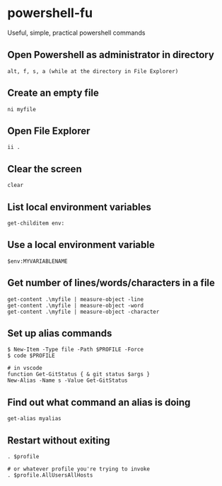 # powershell-fu
Useful, simple, practical powershell commands

## Open Powershell as administrator in directory
```
alt, f, s, a (while at the directory in File Explorer)
```

## Create an empty file
```
ni myfile
```

## Open File Explorer
```
ii .
```

## Clear the screen
```
clear
```

## List local environment variables
```
get-childitem env:
```

## Use a local environment variable
```
$env:MYVARIABLENAME
```

## Get number of lines/words/characters in a file
```
get-content .\myfile | measure-object -line
get-content .\myfile | measure-object -word
get-content .\myfile | measure-object -character
```

## Set up alias commands
```
$ New-Item -Type file -Path $PROFILE -Force
$ code $PROFILE

# in vscode
function Get-GitStatus { & git status $args }
New-Alias -Name s -Value Get-GitStatus
```

## Find out what command an alias is doing
```
get-alias myalias
```

## Restart without exiting
```
. $profile

# or whatever profile you're trying to invoke
. $profile.AllUsersAllHosts
```
